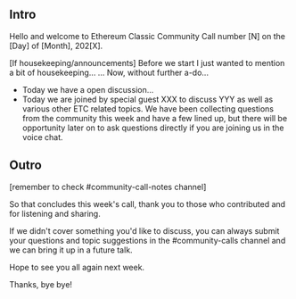 ## Intro

Hello and welcome to Ethereum Classic Community Call number [N] on the [Day] of [Month], 202[X].

[If housekeeping/announcements] Before we start I just wanted to mention a bit of housekeeping... ... Now, without further a-do... 

- Today we have a open discussion...
- Today we are joined by special guest XXX to discuss YYY as well as various other ETC related topics. We have been collecting questions from the community this week and have a few lined up, but there will be opportunity later on to ask questions directly if you are joining us in the voice chat.

## Outro

[remember to check #community-call-notes channel]

So that concludes this week's call, thank you to those who contributed and for listening and sharing.

If we didn't cover something you'd like to discuss, you can always submit your questions and topic suggestions in the #community-calls channel and we can bring it up in a future talk.

Hope to see you all again next week. 

Thanks, bye bye!
